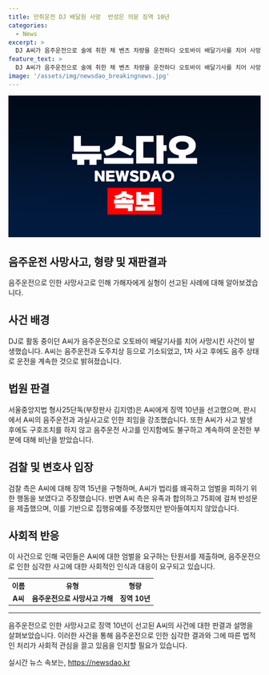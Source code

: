 ```yaml
---
title: 만취운전 DJ 배달원 사망  반성은 의문 징역 10년
categories:
  - News
excerpt: >
  DJ A씨가 음주운전으로 술에 취한 채 벤츠 차량을 운전하다 오토바이 배달기사를 치어 사망케 한 사건에 대해 서울중앙지법이 A씨에게 10년의 징역을 선고했다. 재판부는 A씨가 술에 취해 위험운전을 한 책임을 강조하며, A씨가 사고 후 구호조치를 하지 않고 술에 취한 채 운전을 계속했다고 지적했다. 검찰은 A씨에게 징역 15년을 구형하며 A씨가 사실관계를 왜곡하고 엄벌을 받아야 한다고 주장했다. A씨는 유족과 합의하고 반성문을 제출했지만 집행유예를 받지 못했다. A씨의 충격적인 음주운전과 잔혹한 범행에 대한 엄중한 처벌이 이뤄졌다.
feature_text: >
  DJ A씨가 음주운전으로 술에 취한 채 벤츠 차량을 운전하다 오토바이 배달기사를 치어 사망케 한 사건에 대해 서울중앙지법이 A씨에게 10년의 징역을 선고했다. 재판부는 A씨가 술에 취해 위험운전을 한 책임을 강조하며, A씨가 사고 후 구호조치를 하지 않고 술에 취한 채 운전을 계속했다고 지적했다. 검찰은 A씨에게 징역 15년을 구형하며 A씨가 사실관계를 왜곡하고 엄벌을 받아야 한다고 주장했다. A씨는 유족과 합의하고 반성문을 제출했지만 집행유예를 받지 못했다. A씨의 충격적인 음주운전과 잔혹한 범행에 대한 엄중한 처벌이 이뤄졌다.
image: '/assets/img/newsdao_breakingnews.jpg'
---
```


<p><img src="/assets/img/newsdao_breakingnews.jpg" alt="ranknews 속보" /></p>

<h2>음주운전 사망사고, 형량 및 재판결과</h2>

<p data-ke-size="size16">음주운전으로 인한 사망사고로 인해 가해자에게 실형이 선고된 사례에 대해 알아보겠습니다.</p>

<h2>사건 배경</h2>

<p data-ke-size="size16">DJ로 활동 중이던 A씨가 음주운전으로 오토바이 배달기사를 치어 사망시킨 사건이 발생했습니다. A씨는 음주운전과 도주치상 등으로 기소되었고, 1차 사고 후에도 음주 상태로 운전을 계속한 것으로 밝혀졌습니다.</p>

<h2>법원 판결</h2>

<p data-ke-size="size16">서울중앙지법 형사25단독(부장판사 김지영)은 A씨에게 징역 10년을 선고했으며, 판시에서 A씨의 음주운전과 과실사고로 인한 죄임을 강조했습니다. 또한 A씨가 사고 발생 후에도 구호조치를 하지 않고 음주운전 사고를 인지함에도 불구하고 계속하여 운전한 부분에 대해 비난을 받았습니다.</p>

<h2>검찰 및 변호사 입장</h2>

<p data-ke-size="size16">검찰 측은 A씨에 대해 징역 15년을 구형하며, A씨가 법리를 왜곡하고 엄벌을 피하기 위한 행동을 보였다고 주장했습니다. 반면 A씨 측은 유족과 합의하고 75회에 걸쳐 반성문을 제출했으며, 이를 기반으로 집행유예를 주장했지만 받아들여지지 않았습니다.</p>

<h2>사회적 반응</h2>

<p data-ke-size="size16">이 사건으로 인해 국민들은 A씨에 대한 엄벌을 요구하는 탄원서를 제출하며, 음주운전으로 인한 심각한 사고에 대한 사회적인 인식과 대응이 요구되고 있습니다.</p>

<table>
  <tr>
    <th>이름</th>
    <th>유형</th>
    <th>형량</th>
  </tr>
  <tr>
    <td style="text-align: center; height: 17px;"><b>A씨</b></td>
    <td style="text-align: center; height: 17px;"><b>음주운전으로 사망사고 가해</b></td>
    <td style="text-align: center; height: 17px;"><b>징역 10년</b></td>
  </tr>
</table>

<hr>

<p data-ke-size="size16">음주운전으로 인한 사망사고로 징역 10년이 선고된 A씨의 사건에 대한 판결과 설명을 살펴보았습니다. 이러한 사건을 통해 음주운전으로 인한 심각한 결과와 그에 따른 법적인 처리가 사회적 관심을 끌고 있음을 인지할 필요가 있습니다.</p>
실시간 뉴스 속보는, <a href="https://newsdao.kr" rel="dofollow">https://newsdao.kr</a>


